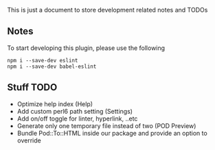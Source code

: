 This is just a document to store development related notes and TODOs

## Notes
To start developing this plugin, please use the following
```
npm i --save-dev eslint
npm i --save-dev babel-eslint
```

## Stuff TODO

- Optimize help index (Help)
- Add custom perl6 path setting (Settings)
- Add on/off toggle for linter, hyperlink, ..etc
- Generate only one temporary file instead of two (POD Preview)
- Bundle Pod::To::HTML inside our package and provide an option to override
